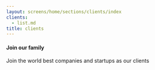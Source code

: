 ```yaml
---
layout: screens/home/sections/clients/index
clients:
  - list.md
title: clients
---
```


#### Join our family

Join the world best companies and startups as our clients
